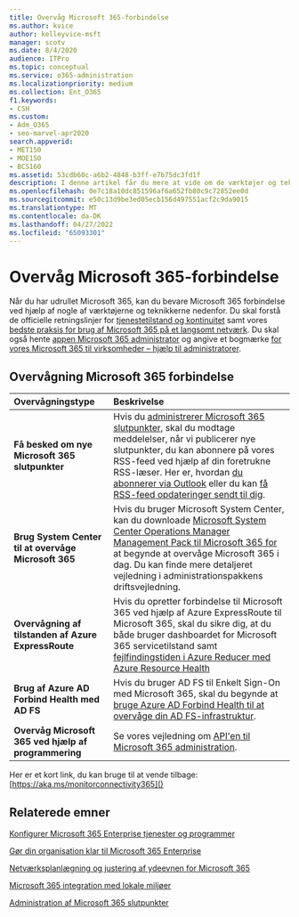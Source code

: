 ```yaml
---
title: Overvåg Microsoft 365-forbindelse
ms.author: kvice
author: kelleyvice-msft
manager: scotv
ms.date: 8/4/2020
audience: ITPro
ms.topic: conceptual
ms.service: o365-administration
ms.localizationpriority: medium
ms.collection: Ent_O365
f1.keywords:
- CSH
ms.custom:
- Adm_O365
- seo-marvel-apr2020
search.appverid:
- MET150
- MOE150
- BCS160
ms.assetid: 53cdb60c-a6b2-4848-b3ff-e7b75dc3fd1f
description: I denne artikel får du mere at vide om de værktøjer og teknikker, du kan bruge til at overvåge og vedligeholde Microsoft 365 forbindelse.
ms.openlocfilehash: 0e7c18a10dc851596af6a652fb80c9c72852ee0d
ms.sourcegitcommit: e50c13d9be3ed05ecb156d497551acf2c9da9015
ms.translationtype: MT
ms.contentlocale: da-DK
ms.lasthandoff: 04/27/2022
ms.locfileid: "65093301"
---
```

# <a name="monitor-microsoft-365-connectivity"></a>Overvåg Microsoft 365-forbindelse

Når du har udrullet Microsoft 365, kan du bevare Microsoft 365 forbindelse ved hjælp af nogle af værktøjerne og teknikkerne nedenfor. Du skal forstå de officielle retningslinjer for [tjenestetilstand og kontinuitet](/office365/servicedescriptions/office-365-platform-service-description/service-health-and-continuity) samt vores [bedste praksis for brug af Microsoft 365 på et langsomt netværk](https://support.office.com/article/fd16c8d2-4799-4c39-8fd7-045f06640166). Du skal også hente [appen Microsoft 365 administrator](https://blogs.office.com/2015/03/13/administer-on-the-go-with-the-updated-office-365-admin-app/) og angive et bogmærke [for vores Microsoft 365 til virksomheder – hjælp til administratorer](https://support.office.com/article/17d3ff3f-3601-466e-b5a1-482b31cfb791).
  
## <a name="monitoring-microsoft-365-connectivity"></a>Overvågning Microsoft 365 forbindelse

|Overvågningstype |Beskrivelse |
|:-----|:-----|
|**Få besked om nye Microsoft 365 slutpunkter** <br/> |Hvis du [administrerer Microsoft 365 slutpunkter](https://support.office.com/article/99cab9d4-ef59-4207-9f2b-3728eb46bf9a), skal du modtage meddelelser, når vi publicerer nye slutpunkter, du kan abonnere på vores RSS-feed ved hjælp af din foretrukne RSS-læser. Her er, hvordan [du abonnerer via Outlook](https://go.microsoft.com/fwlink/p/?LinkId=532416) eller du kan [få RSS-feed opdateringer sendt til dig](https://go.microsoft.com/fwlink/p/?LinkId=532417).  <br/> |
|**Brug System Center til at overvåge Microsoft 365** <br/> |Hvis du bruger Microsoft System Center, kan du downloade [Microsoft System Center Operations Manager Management Pack til Microsoft 365 for](https://www.microsoft.com/download/details.aspx?id=103379) at begynde at overvåge Microsoft 365 i dag. Du kan finde mere detaljeret vejledning i administrationspakkens driftsvejledning. <br/> |
|**Overvågning af tilstanden af Azure ExpressRoute** <br/> |Hvis du opretter forbindelse til Microsoft 365 ved hjælp af Azure ExpressRoute til Microsoft 365, skal du sikre dig, at du både bruger dashboardet for Microsoft 365 servicetilstand samt [fejlfindingstiden i Azure Reducer med Azure Resource Health](https://azure.microsoft.com/blog/reduce-troubleshooting-time-with-azure-resource-health/) <br/> |
|**Brug af Azure AD Forbind Health med AD FS** <br/> |Hvis du bruger AD FS til Enkelt Sign-On med Microsoft 365, skal du begynde at [bruge Azure AD Forbind Health til at overvåge din AD FS-infrastruktur](/azure/active-directory/hybrid/how-to-connect-health-adfs).  <br/> |
|**Overvåg Microsoft 365 ved hjælp af programmering** <br/> |Se vores vejledning om [API'en til Microsoft 365 administration](/office/office-365-management-api/office-365-management-apis-overview).  <br/> |

Her er et kort link, du kan bruge til at vende tilbage: [https://aka.ms/monitorconnectivity365]()
  
## <a name="related-topics"></a>Relaterede emner

[Konfigurer Microsoft 365 Enterprise tjenester og programmer](configure-services-and-applications.md)
  
[Gør din organisation klar til Microsoft 365 Enterprise](get-your-organization-ready-for-office-365.md)
  
[Netværksplanlægning og justering af ydeevnen for Microsoft 365](network-planning-and-performance.md)
  
[Microsoft 365 integration med lokale miljøer](microsoft-365-integration.md)
  
[Administration af Microsoft 365 slutpunkter](managing-office-365-endpoints.md)
